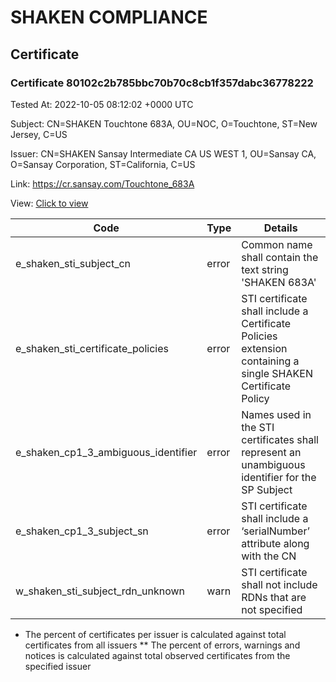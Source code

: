 # SHAKEN COMPLIANCE
## Certificate

### Certificate 80102c2b785bbc70b70c8cb1f357dabc36778222
Tested At: 2022-10-05 08:12:02 +0000 UTC

Subject: CN=SHAKEN Touchtone 683A, OU=NOC, O=Touchtone, ST=New Jersey, C=US

Issuer: CN=SHAKEN Sansay Intermediate CA US WEST 1, OU=Sansay CA, O=Sansay Corporation, ST=California, C=US

Link: https://cr.sansay.com/Touchtone_683A

View: [Click to view](https://understandingwebpki.com/?cert=MIIDdTCCAxygAwIBAgIUQpx8cHEeOCDwuOHerm%2FzJiJkSaMwCgYIKoZIzj0EAwIwgYUxCzAJBgNVBAYTAlVTMRMwEQYDVQQIDApDYWxpZm9ybmlhMRswGQYDVQQKDBJTYW5zYXkgQ29ycG9yYXRpb24xEjAQBgNVBAsMCVNhbnNheSBDQTEwMC4GA1UEAwwnU0hBS0VOIFNhbnNheSBJbnRlcm1lZGlhdGUgQ0EgVVMgV0VTVCAxMB4XDTIyMDkxMzEzMDUyMloXDTIyMTAxMzEzMDUyMlowZDELMAkGA1UEBhMCVVMxEzARBgNVBAgMCk5ldyBKZXJzZXkxEjAQBgNVBAoMCVRvdWNodG9uZTEMMAoGA1UECwwDTk9DMR4wHAYDVQQDDBVTSEFLRU4gVG91Y2h0b25lIDY4M0EwWTATBgcqhkjOPQIBBggqhkjOPQMBBwNCAATwPwhwR259HmHeCt9A84ohVtuEKJYTrlFMI5HXCls08mFEPsyKfoW%2BySkQmaGCaCmCEHCD6rRfhou6X8dWmxB4o4IBiDCCAYQwFgYIKwYBBQUHARoECjAIoAYWBDY4M0EwFwYDVR0gBBAwDjAMBgpghkgBhv8JAQEBMB0GA1UdDgQWBBTh8%2FsJaKJ4cvdArhinM9tZbqvyGTCBygYDVR0jBIHCMIG%2FgBSs05P1Q0PMCr5FWBcTfZJ83MMBRqGBkKSBjTCBijELMAkGA1UEBhMCVVMxEzARBgNVBAgMCkNhbGlmb3JuaWExEjAQBgNVBAcMCVNhbiBEaWVnbzEbMBkGA1UECgwSU2Fuc2F5IENvcnBvcmF0aW9uMRIwEAYDVQQLDAlTYW5zYXkgQ0ExITAfBgNVBAMMGFNIQUtFTiBTYW5zYXkgUm9vdCBDQSBVU4IUFLVfOAX18HsTtfiw3u0g8lFwPpowRwYDVR0fBEAwPjA8oDqgOIY2aHR0cHM6Ly9hdXRoZW50aWNhdGUtYXBpLmljb25lY3Rpdi5jb20vZG93bmxvYWQvdjEvY3JsMAwGA1UdEwEB%2FwQCMAAwDgYDVR0PAQH%2FBAQDAgeAMAoGCCqGSM49BAMCA0cAMEQCIBOOJIrhwrimquBoVeEWoh8tU%2FBCa%2FEJNQAps41HqBVHAiAsZ6Byy9qmkAOQ7AlGBayS6VcPzpnCet0oZGWbRuKarA%3D%3D)


| Code | Type | Details |
|------|------|---------|
| e_shaken_sti_subject_cn | error | Common name shall contain the text string 'SHAKEN 683A' |
| e_shaken_sti_certificate_policies | error | STI certificate shall include a Certificate Policies extension containing a single SHAKEN Certificate Policy |
| e_shaken_cp1_3_ambiguous_identifier | error | Names used in the STI certificates shall represent an unambiguous identifier for the SP Subject |
| e_shaken_cp1_3_subject_sn | error | STI certificate shall include a ‘serialNumber’ attribute along with the CN |
| w_shaken_sti_subject_rdn_unknown | warn | STI certificate shall not include RDNs that are not specified |

* The percent of certificates per issuer is calculated against total certificates from all issuers
** The percent of errors, warnings and notices is calculated against total observed certificates from the specified issuer
